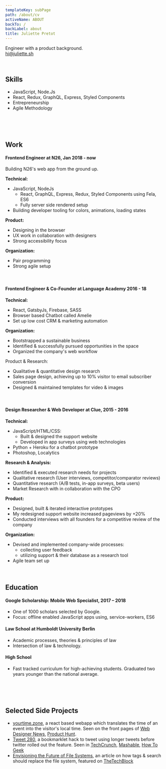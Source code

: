 ```yaml
---
templateKey: subPage
path: /about/cv
activeName: ABOUT
backTo: /
backLabel: about
title: Juliette Pretot
---
```


Engineer with a product background.<br>hi@juliette.sh

<br>

## Skills

- JavaScript, Node.Js
- React, Redux, GraphQL, Express, Styled Components
- Entrepreneurship
- Agile Methodology

<br><br><br>

## Work

#### Frontend Engineer at N26, Jan 2018 - now

Building N26's web app from the ground up.

**Technical:**

- JavaScript, NodeJs
  - React, GraphQL, Express, Redux, Styled Components using Fela, ES6
  - Fully server side rendered setup
- Building developer tooling for colors, animations, loading states

**Product:**

- Designing in the browser
- UX work in collaboration with designers
- Strong accessibility focus

**Organization:**

- Pair programming
- Strong agile setup <br><br><br>

#### Frontend Engineer & Co-Founder at Language Academy 2016 - 18

**Technical:**

- React, GatsbyJs, Firebase, SASS
- Browser based Chatbot called Amelie
- Set up low cost CRM & marketing automation

**Organization:**

- Bootstrapped a sustainable business
- Identified & successfully pursued opportunities in the space
- Organized the company's web workflow

Product & Research:

- Qualitative & quantitative design research
- Sales page design, achieving up to 10% visitor to email subscriber conversion
- Designed & maintained templates for video & images <br><br><br>

#### Design Researcher & Web Developer at Clue, 2015 - 2016

**Technical:**

- JavaScript/HTML/CSS:
  - Built & designed the support website
  - Developed in app surveys using web technologies
- Python + Heroku for a chatbot prototype
- Photoshop, Localytics

**Research & Analysis:**

- Identified & executed research needs for projects
- Qualitative research (User interviews, competitor/comparator reviews)
- Quantitative research (A/B tests, in-app surveys, beta users)
- Market Research with in collaboration with the CPO

**Product:**

- Designed, built & iterated interactive prototypes
- My redesigned support website increased pageviews by +20%
- Conducted interviews with all founders for a competitive review of the company

**Organization:**

- Devised and implemented company-wide processes:
  - collecting user feedback
  - utilizing support & their database as a research tool
- Agile team set up <br><br><br>

## Education

#### Google Scholarship: Mobile Web Specialist, 2017 – 2018

- One of 1000 scholars selected by Google.
- Focus: offline enabled JavaScript apps using, service-workers, ES6

#### Law School at Humboldt University Berlin

- Academic processes, theories & principles of law
- Intersection of law & technology.

#### High School

- Fast tracked curriculum for high-achieving students. Graduated two years younger than the national average.

<br><br><br>

## Selected Side Projects

- [yourtime.zone](https://yourtime.zone/), a react based webapp which translates the time of an event into the visitor's local time. Seen on the front pages of [Web Designer News](http://www.webdesignernews.com/?s=yourtime.zone), [Product Hunt](https://www.producthunt.com/posts/yourtime-zone).
- [Tweet 280](https://juliette.sh/280), a bookmarklet hack to tweet using longer tweets before twitter rolled out the feature. Seen in [TechCrunch](https://techcrunch.com/gallery/how-to-enable-280-characters-on-twitter-right-now/slide/1/), [Mashable](http://mashable.com/2017/09/27/how-to-give-yourself-280-character-tweets/#ZpUyt3xR5EqU), [How To Geek](https://www.howtogeek.com/327555/how-to-get-twitters-new-280-character-limit-now/)
- [Envisioning the Future of File Systems](https://interplayed.xyz/envisioning-the-future-of-file-systems-86ad6385c88a#.fkatfucrq), an article on how tags & search should replace the file system, featured on [TheTechBlock](http://thetechblock.com/envisioning-future-file-systems/?comments=1)

 <br>
